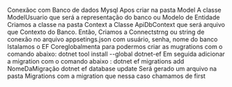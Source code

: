 ﻿Conexãoc com Banco de dados Mysql
Apos criar na pasta Model A classe ModelUsuario que será a representação do banco ou Modelo de Entidade
Criamos a classe na pasta Context a Classe ApiDbContext que será arquivo que Contexto do Banco.
Então, Criamos a Connectstrng ou string de conexão no arquivo appsetings.json com usuário, senha, nome do banco
Istalamos o EF Coreglobalmenta para podermos criar as mugrations com o comando abaixo:
dotnet tool install --global dotnet-ef
Em seguida adicionar a migration com o comando abaixo :
dotnet ef migrations add NomeDaMigração
dotnet ef database update
Será gerado um arquivo na pasta Migrations com a migration que nessa caso chamamos de first
